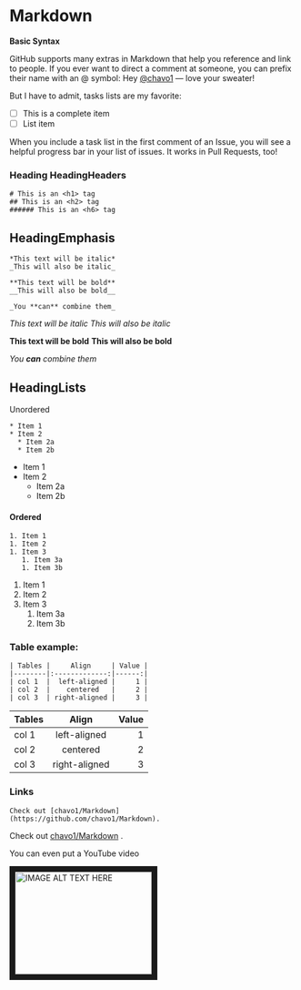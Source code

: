 # Markdown

**Basic Syntax**


GitHub supports many extras in Markdown that help you reference and link to people. If you ever want to direct a comment at someone, you can prefix their name with an @ symbol: Hey [@chavo1](https://github.com/chavo1) — love your sweater!

But I have to admit, tasks lists are my favorite:


 - [ ] This is a complete item
 - [ ] List item

When you include a task list in the first comment of an Issue, you will see a helpful progress bar in your list of issues. It works in Pull Requests, too!

### Heading HeadingHeaders

```
# This is an <h1> tag
## This is an <h2> tag
###### This is an <h6> tag

```

## HeadingEmphasis

```
*This text will be italic*
_This will also be italic_

**This text will be bold**
__This will also be bold__

_You **can** combine them_

```
*This text will be italic*
_This will also be italic_

**This text will be bold**
__This will also be bold__

_You **can** combine them_


 ## HeadingLists


Unordered

```
* Item 1
* Item 2
  * Item 2a
  * Item 2b

```
* Item 1
* Item 2
  * Item 2a
  * Item 2b

#### Ordered

```
1. Item 1
1. Item 2
1. Item 3
   1. Item 3a
   1. Item 3b
```
1. Item 1
1. Item 2
1. Item 3
   1. Item 3a
   1. Item 3b


### Table example:

```
| Tables |     Align     | Value |
|--------|:-------------:|------:|
| col 1  |  left-aligned |     1 |
| col 2  |    centered   |     2 |
| col 3  | right-aligned |     3 |
```

| Tables |     Align     | Value |
|--------|:-------------:|------:|
| col 1  |  left-aligned |     1 |
| col 2  |    centered   |     2 |
| col 3  | right-aligned |     3 |


### Links

```
Check out [chavo1/Markdown]
(https://github.com/chavo1/Markdown).
```

Check out [chavo1/Markdown](https://github.com/chavo1/Markdown) .

You can even put a YouTube video

<a href="http://www.youtube.com/watch?feature=player_embedded&v=06j9QR7XjLA" target="_blank"><img src="http://img.youtube.com/vi/06j9QR7XjLA/0.jpg" alt="IMAGE ALT TEXT HERE" width="240" height="180" border="10" /></a>

